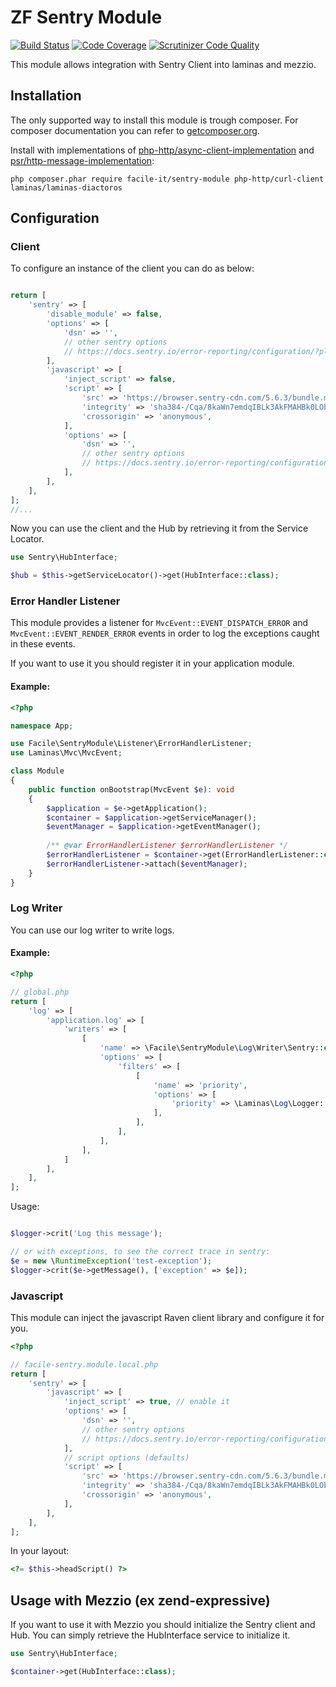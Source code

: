 # ZF Sentry Module

[![Build Status](https://api.travis-ci.org/facile-it/sentry-module.svg?branch=master)](https://travis-ci.org/facile-it/sentry-module)
[![Code Coverage](https://scrutinizer-ci.com/g/facile-it/sentry-module/badges/coverage.png?b=master)](https://scrutinizer-ci.com/g/facile-it/sentry-module/?branch=master)
[![Scrutinizer Code Quality](https://scrutinizer-ci.com/g/facile-it/sentry-module/badges/quality-score.png?b=master)](https://scrutinizer-ci.com/g/facile-it/sentry-module/?branch=master)

This module allows integration with Sentry Client into laminas and mezzio.

## Installation

The only supported way to install this module is trough composer. For composer documentation you can refer to [getcomposer.org](http://getcomposer.org).

Install with implementations of [php-http/async-client-implementation](https://packagist.org/providers/php-http/async-client-implementation) and [psr/http-message-implementation](https://packagist.org/providers/psr/http-message-implementation):

```
php composer.phar require facile-it/sentry-module php-http/curl-client laminas/laminas-diactoros
```


## Configuration

### Client

To configure an instance of the client you can do as below:

```php

return [
    'sentry' => [
        'disable_module' => false,
        'options' => [
            'dsn' => '',
            // other sentry options
            // https://docs.sentry.io/error-reporting/configuration/?platform=php
        ],
        'javascript' => [
            'inject_script' => false,
            'script' => [
                'src' => 'https://browser.sentry-cdn.com/5.6.3/bundle.min.js',
                'integrity' => 'sha384-/Cqa/8kaWn7emdqIBLk3AkFMAHBk0LObErtMhO+hr52CntkaurEnihPmqYj3uJho',
                'crossorigin' => 'anonymous',
            ],
            'options' => [
                'dsn' => '',
                // other sentry options
                // https://docs.sentry.io/error-reporting/configuration/?platform=php
            ],
        ],
    ],
];
//...
```

Now you can use the client and the Hub by retrieving it from the Service Locator.

```php
use Sentry\HubInterface;

$hub = $this->getServiceLocator()->get(HubInterface::class);
```

### Error Handler Listener

This module provides a listener for `MvcEvent::EVENT_DISPATCH_ERROR` and `MvcEvent::EVENT_RENDER_ERROR` events
in order to log the exceptions caught in these events.

If you want to use it you should register it in your application module.

#### Example:

```php
<?php

namespace App;

use Facile\SentryModule\Listener\ErrorHandlerListener;
use Laminas\Mvc\MvcEvent;

class Module 
{
    public function onBootstrap(MvcEvent $e): void
    {
        $application = $e->getApplication();
        $container = $application->getServiceManager();
        $eventManager = $application->getEventManager();
        
        /** @var ErrorHandlerListener $errorHandlerListener */
        $errorHandlerListener = $container->get(ErrorHandlerListener::class);
        $errorHandlerListener->attach($eventManager);
    }
}
```

### Log Writer

You can use our log writer to write logs.

#### Example:
```php
<?php

// global.php
return [
    'log' => [
        'application.log' => [
            'writers' => [
                [
                    'name' => \Facile\SentryModule\Log\Writer\Sentry::class,
                    'options' => [
                        'filters' => [
                            [
                                'name' => 'priority',
                                'options' => [
                                    'priority' => \Laminas\Log\Logger::ERR,
                                ],
                            ],
                        ],
                    ],
                ],
            ]
        ],
    ],
];
```

Usage:

```php

$logger->crit('Log this message');

// or with exceptions, to see the correct trace in sentry:
$e = new \RuntimeException('test-exception');
$logger->crit($e->getMessage(), ['exception' => $e]);
```

### Javascript

This module can inject the javascript Raven client library and configure it for you.

```php
<?php

// facile-sentry.module.local.php
return [
    'sentry' => [
        'javascript' => [
            'inject_script' => true, // enable it
            'options' => [
                'dsn' => '',
                // other sentry options
                // https://docs.sentry.io/error-reporting/configuration/?platform=php
            ],
            // script options (defaults)
            'script' => [
                'src' => 'https://browser.sentry-cdn.com/5.6.3/bundle.min.js',
                'integrity' => 'sha384-/Cqa/8kaWn7emdqIBLk3AkFMAHBk0LObErtMhO+hr52CntkaurEnihPmqYj3uJho',
                'crossorigin' => 'anonymous',
            ],
        ],
    ],
];

```
In your layout:
```php
<?= $this->headScript() ?>
```

## Usage with Mezzio (ex zend-expressive)

If you want to use it with Mezzio you should initialize the Sentry client and Hub.
You can simply retrieve the HubInterface service to initialize it.

```php
use Sentry\HubInterface;

$container->get(HubInterface::class);
```

